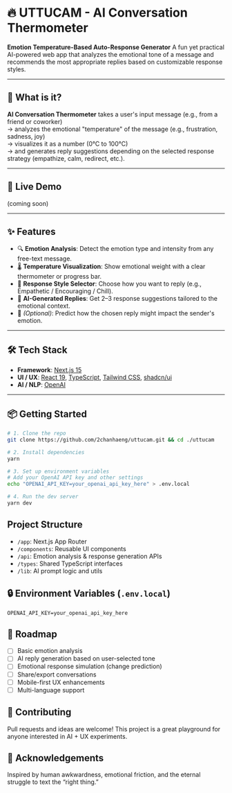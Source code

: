 # 🔥 UTTUCAM - AI Conversation Thermometer

**Emotion Temperature-Based Auto-Response Generator**
A fun yet practical AI-powered web app that analyzes the emotional tone of a message and recommends the most appropriate replies based on customizable response styles.

---

## 🧠 What is it?

**AI Conversation Thermometer** takes a user's input message (e.g., from a friend or coworker)  
→ analyzes the emotional "temperature" of the message (e.g., frustration, sadness, joy)  
→ visualizes it as a number (0°C to 100°C)  
→ and generates reply suggestions depending on the selected response strategy (empathize, calm, redirect, etc.).

---

## 🚀 Live Demo

(coming soon)

---

## ✨ Features

- 🔍 **Emotion Analysis**: Detect the emotion type and intensity from any free-text message.
- 🌡️ **Temperature Visualization**: Show emotional weight with a clear thermometer or progress bar.
- 🎯 **Response Style Selector**: Choose how you want to reply (e.g., Empathetic / Encouraging / Chill).
- 💬 **AI-Generated Replies**: Get 2–3 response suggestions tailored to the emotional context.
- 🧪 _(Optional)_: Predict how the chosen reply might impact the sender's emotion.

---

## 🛠️ Tech Stack

- **Framework**: [Next.js 15](https://nextjs.org/)
- **UI / UX**: [React 19](https://react.dev/), [TypeScript](https://www.typescriptlang.org/), [Tailwind CSS](https://tailwindcss.com/), [shadcn/ui](https://ui.shadcn.com/)
- **AI / NLP**: [OpenAI](https://openai.com/)

---

## 📦 Getting Started

```bash
# 1. Clone the repo
git clone https://github.com/2chanhaeng/uttucam.git && cd ./uttucam

# 2. Install dependencies
yarn

# 3. Set up environment variables
# Add your OpenAI API key and other settings
echo "OPENAI_API_KEY=your_openai_api_key_here" > .env.local

# 4. Run the dev server
yarn dev
```

## Project Structure

- `/app`: Next.js App Router
- `/components`: Reusable UI components
- `/api`: Emotion analysis & response generation APIs
- `/types`: Shared TypeScript interfaces
- `/lib`: AI prompt logic and utils

## 🔒 Environment Variables (`.env.local`)

```env
OPENAI_API_KEY=your_openai_api_key_here
```

## 🧭 Roadmap

- [ ] Basic emotion analysis
- [ ] AI reply generation based on user-selected tone
- [ ] Emotional response simulation (change prediction)
- [ ] Share/export conversations
- [ ] Mobile-first UX enhancements
- [ ] Multi-language support

## 🤝 Contributing

Pull requests and ideas are welcome!
This project is a great playground for anyone interested in AI + UX experiments.

## 🙌 Acknowledgements

Inspired by human awkwardness, emotional friction, and the eternal struggle to text the “right thing.”
